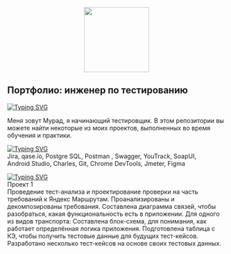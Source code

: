 <div id="header" align="center">
  <img src="https://uploads-ssl.webflow.com/642cdb132c5d45bcf6851404/645d3c4b7fa6668c2efc0242_601cce3f990daac6e765c3b0_History-of-Email-1-edited-1.png" width="150"/>
</div>

<h2>Портфолио: инженер по тестированию</h2>
<a href="https://git.io/typing-svg"><img src="https://readme-typing-svg.herokuapp.com?font=Arial&pause=1000&color=000000&background=43434300&random=false&width=435&lines=Обо+мне" alt="Typing SVG" /></a>

Меня зовут Мурад, я начинающий тестировщик.
В этом репозитории вы можете найти некоторые из моих проектов, выполненных во время обучения и практики. 
 <br>

<a href="https://git.io/typing-svg"><img src="https://readme-typing-svg.herokuapp.com?font=Arial&pause=1000&color=000000&background=43434300&random=false&width=435&lines=%D0%9D%D0%B0%D0%B2%D1%8B%D0%BA%D0%B8+%D0%B8+%D1%82%D0%B5%D1%85%D0%BD%D0%BE%D0%BB%D0%BE%D0%B3%D0%B8%D0%B8" alt="Typing SVG" /></a>  
Jira, qase.io, Postgre SQL, Postman , Swagger, YouTrack, SoapUI,<br> Android Studio, Charles, Git, Chrome DevTools, Jmeter, Figma

<a href="https://git.io/typing-svg"><img src="https://readme-typing-svg.herokuapp.com?font=Arial&pause=1000&color=000000&background=43434300&random=false&width=435&lines=%D0%9F%D1%80%D0%BE%D0%B5%D0%BA%D1%82%D1%8B" alt="Typing SVG" /></a>  
Проект 1<br>
Проведение тест-анализа и проектирование проверки на часть требований к Яндекс Маршрутам.
    Проанализированы и декомпозированы требования.
    Составлена диаграмма связей, чтобы разобраться, какая функциональность есть в приложении.
    Для одного из видов транспорта:
    Составлена блок-схема, для понимания, как работает определённая логика приложения.
    Подготовлена таблица с КЭ, чтобы получить тестовые данные для будущих тест-кейсов.
    Разработано несколько тест-кейсов на основе своих тестовых данных.
